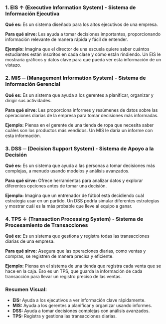 ### 1. EIS ↑ (Executive Information System) - Sistema de Información Ejecutiva

**Qué es:** Es un sistema diseñado para los altos ejecutivos de una empresa.

**Para qué sirve:** Les ayuda a tomar decisiones importantes, proporcionando información relevante de manera rápida y fácil de entender.

**Ejemplo:** Imagina que el director de una escuela quiere saber cuántos estudiantes están inscritos en cada clase y cómo están rindiendo. Un EIS le mostraría gráficos y datos clave para que pueda ver esta información de un vistazo.

### 2. MIS ─ (Management Information System) - Sistema de Información Gerencial

**Qué es:** Es un sistema que ayuda a los gerentes a planificar, organizar y dirigir sus actividades.

**Para qué sirve:** Les proporciona informes y resúmenes de datos sobre las operaciones diarias de la empresa para tomar decisiones más informadas.

**Ejemplo:** Piensa en el gerente de una tienda de ropa que necesita saber cuáles son los productos más vendidos. Un MIS le daría un informe con esta información.

### 3. DSS ─ (Decision Support System) - Sistema de Apoyo a la Decisión

**Qué es:** Es un sistema que ayuda a las personas a tomar decisiones más complejas, a menudo usando modelos y análisis avanzados.

**Para qué sirve:** Ofrece herramientas para analizar datos y explorar diferentes opciones antes de tomar una decisión.

**Ejemplo:** Imagina que un entrenador de fútbol está decidiendo cuál estrategia usar en un partido. Un DSS podría simular diferentes estrategias y mostrar cuál es la más probable que lleve al equipo a ganar.

### 4. TPS ↓ (Transaction Processing System) - Sistema de Procesamiento de Transacciones

**Qué es:** Es un sistema que gestiona y registra todas las transacciones diarias de una empresa.

**Para qué sirve:** Asegura que las operaciones diarias, como ventas y compras, se registren de manera precisa y eficiente.

**Ejemplo:** Piensa en el sistema de una tienda que registra cada venta que se hace en la caja. Eso es un TPS, que guarda la información de cada transacción para llevar un registro preciso de las ventas.

### Resumen Visual:
- **EIS:** Ayuda a los ejecutivos a ver información clave rápidamente.
- **MIS:** Ayuda a los gerentes a planificar y organizar usando informes.
- **DSS:** Ayuda a tomar decisiones complejas con análisis avanzados.
- **TPS:** Registra y gestiona las transacciones diarias.